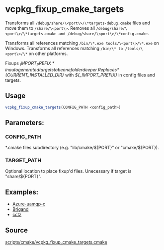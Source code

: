 # vcpkg_fixup_cmake_targets

Transforms all `/debug/share/\<port\>/\*targets-debug.cmake` files and move them to `/share/\<port\>`.
Removes all `/debug/share/\<port\>/\*targets.cmake and /debug/share/\<port\>/\*config.cmake`.

Transforms all references matching `/bin/\*.exe tools/\<port\>/\*.exe` on Windows.
Transforms all references matching `/bin/\* to /tools/\<port\>/\*` on other platforms.

Fixups *${_IMPORT_PREFIX}* in auto generated targets to be one folder deeper. 
Replaces *${CURRENT_INSTALLED_DIR}* with *${_IMPORT_PREFIX}* in config files and targets.


## Usage
```cmake
vcpkg_fixup_cmake_targets(CONFIG_PATH <config_path>)
```

## Parameters:
### CONFIG_PATH
*.cmake files subdirectory (e.g. "lib/cmake/${PORT}" or "cmake/${PORT}).
### TARGET_PATH
Optional location to place fixup'd files. Unecessary if target is "share/${PORT}".

## Examples:
  - [Azure-uamqp-c](https://github.com/microsoft/vcpkg/blob/master/ports/azure-uamqp-c/portfile.cmake)
  - [Brigand](https://github.com/microsoft/vcpkg/blob/master/ports/brigand/portfile.cmake)
  - [cctz](https://github.com/microsoft/vcpkg/blob/master/ports/cctz/portfile.cmake)

## Source
[scripts/cmake/vcpkg_fixup_cmake_targets.cmake](https://github.com/microsoft/vcpkg/blob/master/scripts/cmake/vcpkg_fixup_cmake_targets.cmake)
